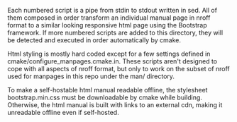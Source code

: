 Each numbered script is a pipe from stdin to stdout written in
sed. All of them composed in order transform an individual manual page
in nroff format to a similar looking responsive html page using the
Bootstrap framework. If more numbered scripts are added to this
directory, they will be detected and executed in order automatically
by cmake.

Html styling is mostly hard coded except for a few settings defined in
cmake/configure_manpages.cmake.in. These scripts aren't designed to
cope with all aspects of nroff format, but only to work on the subset
of nroff used for manpages in this repo under the man/ directory.

To make a self-hostable html manual readable offline, the stylesheet
bootstrap.min.css must be downloadable by cmake while building.
Otherwise, the html manual is built with links to an external cdn,
making it unreadable offline even if self-hosted.
